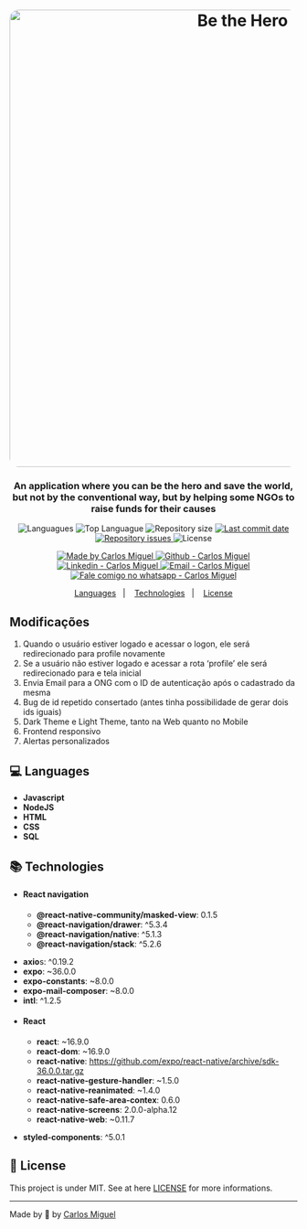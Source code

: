 <h1  align="center">
	<img  alt="Be the Hero"  src="https://github.com/solrachix/be-the-hero/blob/master/assets/template-mobile.png?raw=true"  width="800px"  style="border-radius:16px;"/>
</h1>
<h3  align="center" >
	An application where you can be the hero and save the world, but not by the conventional way, but by helping some NGOs to raise funds for their causes
</h3>

<p  align="center">
<img  alt="Languagues"  src="https://img.shields.io/github/languages/count/solrachix/be-the-hero">
<img  alt="Top Languague"  src="https://img.shields.io/github/languages/top/solrachix/be-the-hero">
<img  alt="Repository size"  src="https://img.shields.io/github/repo-size/solrachix/be-the-hero">
<a  href="https://github.com/solrachix/be-the-hero/commits/master">
	<img  alt="Last commit date"  src="https://img.shields.io/github/last-commit/solrachix/be-the-hero">
	</a>

<a  href="https://github.com/solrachix/be-the-hero/issues">
	<img  alt="Repository issues"  src="https://img.shields.io/github/issues/solrachix/be-the-hero">
</a>
<img  alt="License"  src="https://img.shields.io/github/license/solrachix/be-the-hero">
</p>

<p  align="center">
	<a  href="https://github.com/solrachix"  target="_blank">
		<img  alt="Made by Carlos Miguel"  src="https://img.shields.io/badge/made%20by-Carlos_Miguel-informational">
	</a>
	<a  href="https://github.com/solrachix"  target="_blank" >
		<img  alt="Github - Carlos Miguel"  src="https://img.shields.io/badge/Github--%23F8952D?style=social&logo=github">
	</a>
	<a  href="https://www.linkedin.com/in/carlos-miguel-alves-de-oliveira-380413197/"  target="_blank" >
		<img  alt="Linkedin - Carlos Miguel"  src="https://img.shields.io/badge/Linkedin--%23F8952D?style=social&logo=linkedin">
	</a>
	<a  href="mailto:carlos.miguel.oliveira.17@gmail.com"  target="_blank" >
	<img  alt="Email - Carlos Miguel"  src="https://img.shields.io/badge/Email--%23F8952D?style=social&logo=gmail">
	</a>
	<a  href="https://api.whatsapp.com/send?phone=5511969027401"
	target="_blank" >
		<img  alt="Fale comigo no whatsapp - Carlos Miguel"  src="https://img.shields.io/badge/Whatsapp--%23F8952D?style=social&logo=whatsapp">
	</a>
</p>

<p  align="center">
<a  href="#computer-languages">Languages</a>&nbsp;&nbsp;&nbsp;|&nbsp;&nbsp;&nbsp;
<a  href="#books-technologies">Technologies</a>&nbsp;&nbsp;&nbsp;|&nbsp;&nbsp;&nbsp;
<a  href="#memo-license">License</a>
</p>

<p  align="justify">
</p>

## Modificações

1. Quando o usuário estiver logado e acessar o logon, ele será redirecionado para profile novamente
2. Se a usuário não estiver logado e acessar a rota ‘profile’ ele será redirecionado para e tela inicial
3. Envia Email para a ONG com o ID de autenticação após o cadastrado da mesma
4. Bug de id repetido consertado (antes tinha possibilidade de gerar dois ids iguais)
5. Dark Theme e Light Theme, tanto na Web quanto no Mobile
6. Frontend responsivo
7. Alertas personalizados

## :computer: Languages

- **Javascript**
- **NodeJS**
- **HTML**
- **CSS**
- **SQL**
  

## :books: Technologies

- #### React navigation
	* **@react-native-community/masked-view**: 0.1.5
	* **@react-navigation/drawer**: ^5.3.4
	* **@react-navigation/native**: ^5.1.3
	* **@react-navigation/stack**: ^5.2.6
* **axio**s: ^0.19.2
* **expo**: ~36.0.0
* **expo-constants**: ~8.0.0
* **expo-mail-composer**: ~8.0.0
* **intl**: ^1.2.5

- #### React
	* **react**: ~16.9.0
	* **react-dom**: ~16.9.0
	* **react-native**: https://github.com/expo/react-native/archive/sdk-36.0.0.tar.gz
	* **react-native-gesture-handler**: ~1.5.0
	* **react-native-reanimated**: ~1.4.0
	* **react-native-safe-area-contex**: 0.6.0
	* **react-native-screens**: 2.0.0-alpha.12
	* **react-native-web**: ~0.11.7

* **styled-components**: ^5.0.1


## :memo: License
This project is under MIT. See at here [LICENSE](/LICENSE) for more informations.

---

Made by :blue_heart: by [Carlos Miguel](https://github.com/solrachix)
